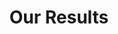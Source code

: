 ---
title: "Our Results"
stats:
  - number: "99+"
    label: "Completed Projects"
  - number: "12+"
    label: "Years of Experience"
  - number: "10+"
    label: "Certifications"
  - number: "100%"
    label: "Client Satisfaction"
description: "At MyCRMA, a <b>Salesforce Consulting Partner</b>, we specialize in helping businesses scale smarter. From strategy to implementation, we guide organizations across industries through a seamless <b>Salesforce journey</b>—driving transformation, growth, and long-term success."
--- 